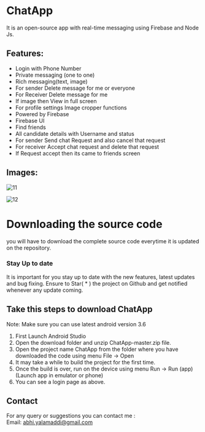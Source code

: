 # ChatApp

It is an open-source app with real-time messaging using Firebase and Node Js.

## Features:
- Login with Phone Number
- Private messaging (one to one)
- Rich messaging(text, image)
- For sender Delete message for me or everyone
- For Receiver Delete message for me
- If image then View in full screen
- For profile settings Image cropper functions
- Powered by Firebase
- Firebase UI
- Find friends
- All candidate details with Username and status
- For sender Send chat Request and also cancel that request
- For receiver Accept chat request and delete that request
- If Request accept then its came to friends screen

## Images:
![11](https://github.com/hipstermartin/ChatApp/blob/master/screenshots/App%20Main%20Screen.jpeg)

![12](https://github.com/hipstermartin/ChatApp/blob/master/screenshots/Login%20Screen.jpeg)


# Downloading the source code

you will have to download the complete source code everytime it is updated on the repository.

### Stay Up to date
It is important for you stay up to date with the new features, latest updates and bug fixing. Ensure to Star( * ) the project on Github and get notified whenever any update coming.
## Take this steps to download ChatApp
Note: Make sure you can use latest android version 3.6

1) First Launch Android Studio
2) Open the download folder and unzip ChatApp-master.zip file.
3) Open the project name ChatApp from the folder where you have downloaded the code using menu File -> Open 
4) It may take a while to build the project for the first time.
5) Once the build is over, run on the device using menu Run -> Run (app) (Launch app in emulator or phone)
6) You can see a login page as above.

## Contact
For any query or suggestions you can contact me :<br>
Email: abhi.yalamaddi@gmail.com
